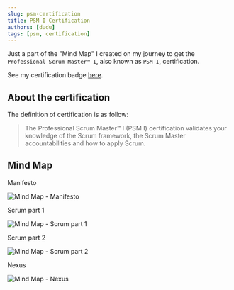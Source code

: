 ```yaml
---
slug: psm-certification
title: PSM I Certification
authors: [dudu]
tags: [psm, certification]
---
```


Just a part of the "Mind Map" I created on my journey to get the `Professional Scrum Master™ I`, also known as `PSM I`, certification.

See my certification badge [here](https://www.credly.com/badges/572249e3-f991-4198-948d-3c3d61b06c8c/public_url).

## About the certification

The definition of certification is as follow:

> The Professional Scrum Master™ I (PSM I) certification validates your knowledge of the Scrum framework, the Scrum Master accountabilities and how to apply Scrum. 

## Mind Map

Manifesto

![Mind Map - Manifesto](/img/blog/psm/psm-1.png)

Scrum part 1

![Mind Map - Scrum part 1](/img/blog/psm/psm-2.png)

Scrum part 2

![Mind Map - Scrum part 2](/img/blog/psm/psm-3.png)

Nexus

![Mind Map - Nexus](/img/blog/psm/psm-4.png)
